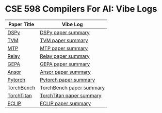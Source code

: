# CSE 598 Compilers For AI: Vibe Logs
| Paper Title | Vibe Log |
|-------------|----------------|
| [DSPy](https://arxiv.org/pdf/2310.03714) | [DSPy paper summary](https://chatgpt.com/share/68c1cbcd-baec-800b-872a-fb4779808955) |
| [TVM](https://arxiv.org/abs/1802.04799)  | [TVM paper summary](https://chatgpt.com/share/68c30cd1-39e8-800b-89bb-cf786d1e5b6d)  |
| [MTP](https://arxiv.org/pdf/2405.08965) | [MTP paper summary](https://chatgpt.com/share/68c8833a-390c-800b-b82e-213c789b101e) |
| [Relay](https://arxiv.org/pdf/1904.08368) | [Relay paper summary](https://chatgpt.com/share/68ca129a-ce1c-800b-99f3-05b3a31f3840) |
| [GEPA](https://arxiv.org/pdf/2507.19457) | [GEPA paper summary](https://chatgpt.com/share/68cae042-bdb8-800b-9a03-0b8767c52b6f) |
| [Ansor](https://arxiv.org/pdf/2006.06762) | [Ansor paper summary](https://chatgpt.com/share/68cae32a-742c-800b-995e-dce3526e7ac3) |
|[Pytorch](https://dl.acm.org/doi/10.1145/3620665.3640366) | [Pytorch paper summary](https://chatgpt.com/share/68d0e138-f654-800b-9c92-9372e3f65c53) |
| [TorchBench](https://arxiv.org/abs/2304.14226) | [TorchBench paper summary](https://chatgpt.com/share/68d1c090-2f2c-800b-b1c0-b207cf7d7a3e) |
| [TorchTitan](https://arxiv.org/pdf/2410.06511) | [TorchTitan paper summary](https://chatgpt.com/share/68d362ec-4e54-800b-88c3-a9ce305ac2da) |
| [ECLIP](https://arxiv.org/abs/2506.12598) | [ECLIP paper summary](https://chatgpt.com/share/68d42104-3cd8-800b-b0fe-30b7c9892868) |